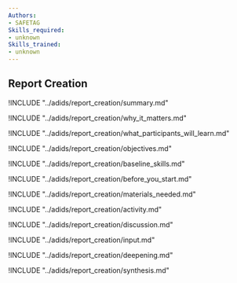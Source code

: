 ```yaml
---
Authors:
- SAFETAG
Skills_required:
- unknown
Skills_trained:
- unknown
---
```


##  Report Creation

<!-- ![](images/report_creation.png "") -->

!INCLUDE "../adids/report_creation/summary.md"

<!-- Why The Topic Matters -->

!INCLUDE "../adids/report_creation/why_it_matters.md"

<!--  What Participants Will Learn -->

!INCLUDE "../adids/report_creation/what_participants_will_learn.md"

<!-- Objectives {.sidebar} -->

!INCLUDE "../adids/report_creation/objectives.md"

<!-- Baseline Skills -->

!INCLUDE "../adids/report_creation/baseline_skills.md"

<!-- Before you Start -->

!INCLUDE "../adids/report_creation/before_you_start.md"

<!-- Materials Needed -->

!INCLUDE "../adids/report_creation/materials_needed.md"

<!--Activity {.activity} -->

!INCLUDE "../adids/report_creation/activity.md"

<!--Discussion -->

!INCLUDE "../adids/report_creation/discussion.md"

<!-- Input -->

!INCLUDE "../adids/report_creation/input.md"

<!-- Deepening -->

!INCLUDE "../adids/report_creation/deepening.md"

<!--Synthesis {.synthesis} -->

!INCLUDE "../adids/report_creation/synthesis.md"